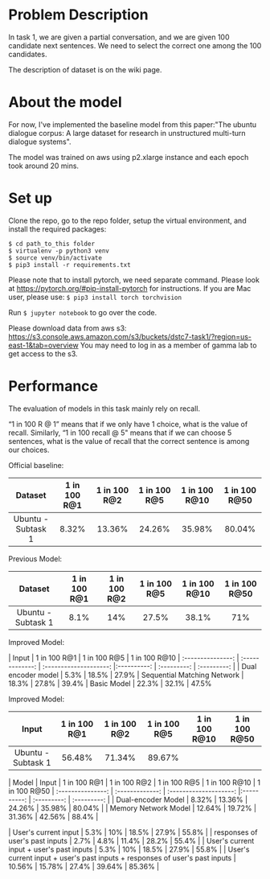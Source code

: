 # Problem Description
In task 1, we are given a partial conversation, and we are given 100 candidate next sentences. We need to select the correct one among the 100 candidates.

The description of dataset is on the wiki page.



# About the model
For now, I've implemented the baseline model from this paper:"The ubuntu dialogue corpus: A large dataset for research in unstructured multi-turn dialogue systems".

The model was trained on aws using p2.xlarge instance and each epoch took around 20 mins.

# Set up

Clone the repo, go to the repo folder, setup the virtual environment, and install the required packages:

```
$ cd path_to_this folder
$ virtualenv -p python3 venv
$ source venv/bin/activate
$ pip3 install -r requirements.txt
```

Please note that to install pytorch, we need separate command. Please look at https://pytorch.org/#pip-install-pytorch for instructions.
If you are Mac user, please use:
`
$ pip3 install torch torchvision
`

Run `$ jupyter notebook` to go over the code.

Please download data from aws s3: https://s3.console.aws.amazon.com/s3/buckets/dstc7-task1/?region=us-east-1&tab=overview
You may need to log in as a member of gamma lab to get access to the s3.
# Performance
The evaluation of models in this task mainly rely on recall.

 “1 in 100 R @ 1” means that if we only have 1 choice, what is the value of recall. Similarly, “1 in 100 recall @ 5" means that if we can choose 5 sentences, what is the value of recall that the correct sentence is among our choices.


Official baseline:

| Dataset           | 1 in 100 R@1 | 1 in 100 R@2 | 1 in 100 R@5 | 1 in 100 R@10 | 1 in 100 R@50
| :---------------: | :-------------: | :--------------------: |:----------: | :---------: | :---------: |
| Ubuntu - Subtask 1 | 8.32% | 13.36% | 24.26% | 35.98% | 80.04% |


Previous Model:

| Dataset           | 1 in 100 R@1 | 1 in 100 R@2 | 1 in 100 R@5 | 1 in 100 R@10 | 1 in 100 R@50
| :---------------: | :-------------: | :--------------------: |:----------: | :---------: | :---------: |
| Ubuntu - Subtask 1 | 8.1% | 14% | 27.5% | 38.1% | 71% |


Improved Model:

| Input           | 1 in 100 R@1 | 1 in 100 R@5 | 1 in 100 R@10 
| :---------------: | :-------------: | :--------------------: |:----------: | :---------: | :---------: |
| Dual encoder model | 5.3% | 18.5% | 27.9% 
| Sequential Matching Network | 18.3% | 27.8% | 39.4% 
| Basic Model | 22.3% | 32.1% | 47.5% 

Improved Model:

| Input           | 1 in 100 R@1 | 1 in 100 R@2 | 1 in 100 R@5 | 1 in 100 R@10 | 1 in 100 R@50
| :---------------: | :-------------: | :--------------------: |:----------: | :---------: | :---------: |
| Ubuntu - Subtask 1 | 56.48% | 71.34% | 89.67% |   |   |



| Model | Input           | 1 in 100 R@1 | 1 in 100 R@2 | 1 in 100 R@5 | 1 in 100 R@10 | 1 in 100 R@50
| :---------------: | :-------------: | :--------------------: |:----------: | :---------: | :---------: |
| Dual-encoder Model | 8.32% | 13.36% | 24.26% | 35.98% | 80.04% |
| Memory Network Model | 12.64% | 19.72% | 31.36% | 42.56% | 88.4% |



| User's current input | 5.3% | 10% | 18.5% | 27.9% | 55.8% |
| responses of user's past inputs | 2.7% | 4.8% | 11.4% | 28.2% | 55.4% |
| User's current input + user's past inputs | 5.3% | 10% | 18.5% | 27.9% | 55.8% |
| User's current input + user's past inputs + responses of user's past inputs | 10.56% | 15.78% | 27.4% | 39.64% | 85.36% |




